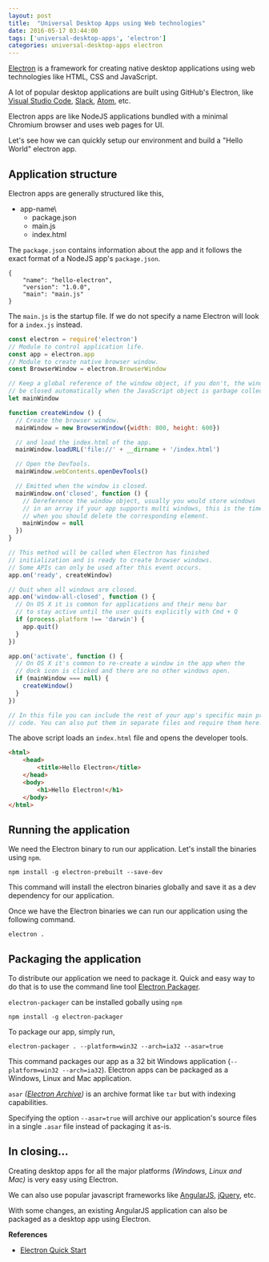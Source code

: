```yaml
---
layout: post
title:  "Universal Desktop Apps using Web technologies"
date: 2016-05-17 03:44:00
tags: ['universal-desktop-apps', 'electron']
categories: universal-desktop-apps electron
---
```


[Electron](http://electron.atom.io) is a framework for creating native desktop applications using web technologies like HTML, CSS and JavaScript.

A lot of popular desktop applications are built using GitHub's Electron, like [Visual Studio Code](https://code.visualstudio.com/), [Slack](https://slack.com/), [Atom](https://atom.io/), etc.

Electron apps are like NodeJS applications bundled with a minimal Chromium browser and uses web pages for UI.

Let's see how we can quickly setup our environment and build a "Hello World" electron app.

## Application structure

 Electron apps are generally structured like this,
 
  * app-name\
    * package.json
    * main.js
    * index.html

The ```package.json``` contains information about the app and it follows the exact format of a NodeJS app's ```package.json```.

```
{
    "name": "hello-electron",
    "version": "1.0.0",
    "main": "main.js"
}
``` 

The ```main.js``` is the startup file. If we do not specify a name Electron will look for a ```index.js``` instead.

```javascript
const electron = require('electron')
// Module to control application life.
const app = electron.app
// Module to create native browser window.
const BrowserWindow = electron.BrowserWindow

// Keep a global reference of the window object, if you don't, the window will
// be closed automatically when the JavaScript object is garbage collected.
let mainWindow

function createWindow () {
  // Create the browser window.
  mainWindow = new BrowserWindow({width: 800, height: 600})

  // and load the index.html of the app.
  mainWindow.loadURL('file://' + __dirname + '/index.html')

  // Open the DevTools.
  mainWindow.webContents.openDevTools()

  // Emitted when the window is closed.
  mainWindow.on('closed', function () {
    // Dereference the window object, usually you would store windows
    // in an array if your app supports multi windows, this is the time
    // when you should delete the corresponding element.
    mainWindow = null
  })
}

// This method will be called when Electron has finished
// initialization and is ready to create browser windows.
// Some APIs can only be used after this event occurs.
app.on('ready', createWindow)

// Quit when all windows are closed.
app.on('window-all-closed', function () {
  // On OS X it is common for applications and their menu bar
  // to stay active until the user quits explicitly with Cmd + Q
  if (process.platform !== 'darwin') {
    app.quit()
  }
})

app.on('activate', function () {
  // On OS X it's common to re-create a window in the app when the
  // dock icon is clicked and there are no other windows open.
  if (mainWindow === null) {
    createWindow()
  }
})

// In this file you can include the rest of your app's specific main process
// code. You can also put them in separate files and require them here.
```

The above script loads an ```index.html``` file and opens the developer tools.

```html
<html>
    <head>
        <title>Hello Electron</title>
    </head>
    <body>
        <h1>Hello Electron!</h1>
    </body>
</html>
```

## Running the application

We need the Electron binary to run our application. Let's install the binaries using ```npm```.

```
npm install -g electron-prebuilt --save-dev
```

This command will install the electron binaries globally and save it as a dev dependency for our application.

Once we have the Electron binaries we can run our application using the following command.

```
electron .
```  

## Packaging the application

To distribute our application we need to package it. Quick and easy way to do that is to use the command line tool [Electron Packager](https://github.com/electron-userland/electron-packager).

```electron-packager``` can be installed gobally using ```npm```

```
npm install -g electron-packager
```

To package our app, simply run,

```
electron-packager . --platform=win32 --arch=ia32 --asar=true
```

This command packages our app as a 32 bit Windows application (```--platform=win32 --arch=ia32```).
Electron apps can be packaged as a Windows, Linux and Mac application.

```asar``` *([Electron Archive](https://github.com/electron/asar))* is an archive format like ```tar``` but with indexing capabilities.
 
Specifying the option ```--asar=true``` will archive our application's source files in a single ```.asar``` file instead of packaging it as-is.

## In closing...

Creating desktop apps for all the major platforms *(Windows, Linux and Mac)* is very easy using Electron. 

We can also use popular javascript frameworks like [AngularJS](https://angularjs.org/), [jQuery](http://jquery.com/), etc.

With some changes, an existing AngularJS application can also be packaged as a desktop app using Electron.
        

**References**

 - [Electron Quick Start](http://electron.atom.io/docs/tutorial/quick-start/)
  